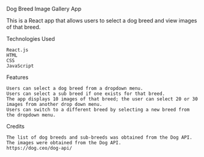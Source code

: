 Dog Breed Image Gallery App

  This is a React app that allows users to select a dog breed and view images of that breed.

  Technologies Used

    React.js
    HTML
    CSS
    JavaScript
    
  Features

    Users can select a dog breed from a dropdown menu.
    Users can select a sub breed if one exists for that breed.
    The app displays 10 images of that breed; the user can select 20 or 30 images from another drop down menu.
    Users can switch to a different breed by selecting a new breed from the dropdown menu.
    
 Credits

    The list of dog breeds and sub-breeds was obtained from the Dog API.
    The images were obtained from the Dog API.
    https://dog.ceo/dog-api/
    
